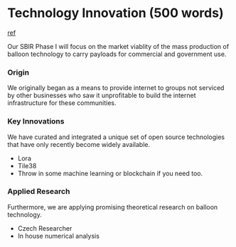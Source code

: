 # Technology Innovation (500 words)

[ref](https://seedfund.nsf.gov/project-pitch/)

Our SBIR Phase I will focus on the market viablity of the mass production of balloon technology to carry payloads for commercial and government use.  

### Origin
We originally began as a means to provide internet to groups not serviced by other businesses who saw it unprofitable to build the internet infrastructure for these communities. 

### Key Innovations
We have curated and integrated a unique set of open source technologies that have only recently become widely available. 

- Lora
- Tile38
- Throw in some machine learning or blockchain if you need too. 


### Applied Research
Furthermore, we are applying promising theoretical research on balloon technology.

- Czech Researcher
- In house numerical analysis




